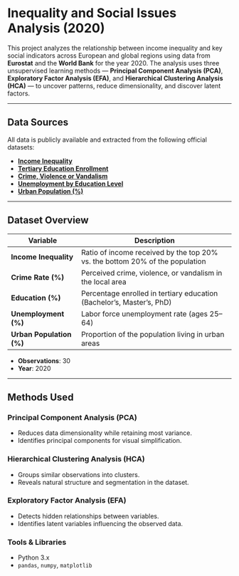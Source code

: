 #  Inequality and Social Issues Analysis (2020)

This project analyzes the relationship between income inequality and key social indicators across European and global regions using data from **Eurostat** and the **World Bank** for the year 2020. The analysis uses three unsupervised learning methods — **Principal Component Analysis (PCA)**, **Exploratory Factor Analysis (EFA)**, and **Hierarchical Clustering Analysis (HCA)** — to uncover patterns, reduce dimensionality, and discover latent factors.

---

##  Data Sources

All data is publicly available and extracted from the following official datasets:

- **[Income Inequality](https://ec.europa.eu/eurostat/databrowser/view/tespm151/default/table?lang=en)**  
- **[Tertiary Education Enrollment](https://ec.europa.eu/eurostat/databrowser/view/educ_uoe_enrt01/default/table?lang=en)**  
- **[Crime, Violence or Vandalism](https://ec.europa.eu/eurostat/databrowser/view/ilc_mddw06/default/table?lang=en)**  
- **[Unemployment by Education Level](https://ec.europa.eu/eurostat/databrowser/view/tps00066/default/table?lang=en)**  
- **[Urban Population (%)](https://databank.worldbank.org/reports.aspx?source=2&series=SP.URB.TOTL.IN.ZS&country=)**  

---

##  Dataset Overview

| Variable                  | Description                                                                 |
|--------------------------|-----------------------------------------------------------------------------|
| **Income Inequality**     | Ratio of income received by the top 20% vs. the bottom 20% of the population |
| **Crime Rate (%)**        | Perceived crime, violence, or vandalism in the local area                   |
| **Education (%)**         | Percentage enrolled in tertiary education (Bachelor’s, Master’s, PhD)       |
| **Unemployment (%)**      | Labor force unemployment rate (ages 25–64)                                 |
| **Urban Population (%)**  | Proportion of the population living in urban areas                          |

- **Observations**: 30  
- **Year**: 2020

---

##  Methods Used

###  Principal Component Analysis (PCA)
- Reduces data dimensionality while retaining most variance.
- Identifies principal components for visual simplification.

###  Hierarchical Clustering Analysis (HCA)
- Groups similar observations into clusters.
- Reveals natural structure and segmentation in the dataset.

###  Exploratory Factor Analysis (EFA)
- Detects hidden relationships between variables.
- Identifies latent variables influencing the observed data.

###  Tools & Libraries
- Python 3.x
- `pandas`, `numpy`, `matplotlib`


